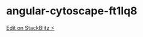 # angular-cytoscape-ft1lq8

[Edit on StackBlitz ⚡️](https://stackblitz.com/edit/angular-cytoscape-ft1lq8)